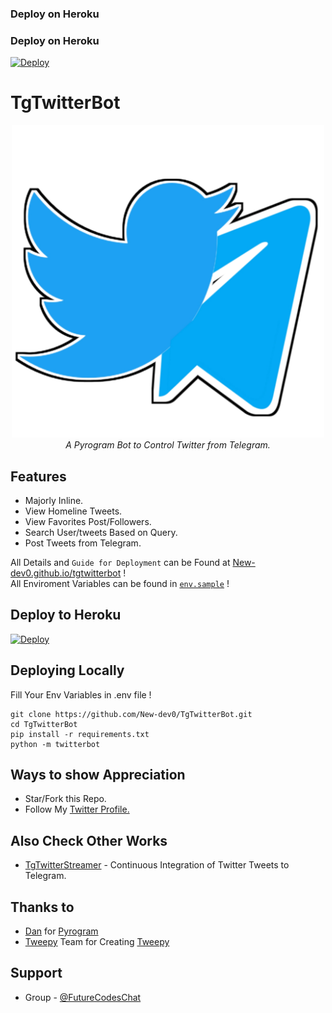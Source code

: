 ### Deploy on Heroku
### Deploy on Heroku
[![Deploy](https://www.herokucdn.com/deploy/button.svg)](https://heroku.com/deploy?template=https://github.com/bulanbintang69/udinpriangan)</br>

# TgTwitterBot

<p align="center"><img src="./logo.png", width="500"><br>
<i>A Pyrogram Bot to Control Twitter from Telegram.</i>
<br></p>

## Features
- Majorly Inline.
- View Homeline Tweets.
- View Favorites Post/Followers.
- Search User/tweets Based on Query.
- Post Tweets from Telegram.


All Details and ```Guide for Deployment``` can be Found at [New-dev0.github.io/tgtwitterbot](https://New-dev0.Github.io/tgtwitterbot) !
<br>
All Enviroment Variables can be found in [`env.sample`](https://github.com/New-dev0/TgTwitterBot/blob/main/env.sample) !


## Deploy to Heroku
[![Deploy](https://www.herokucdn.com/deploy/button.svg)](https://heroku.com/deploy)


## Deploying Locally
Fill Your Env Variables in .env file !
```shell
git clone https://github.com/New-dev0/TgTwitterBot.git
cd TgTwitterBot
pip install -r requirements.txt
python -m twitterbot
```


## Ways to show Appreciation
* Star/Fork this Repo.
* Follow My [Twitter Profile.](https://twitter.com/newdev0)

## Also Check Other Works
* [TgTwitterStreamer](https://github.com/New-dev0/TgTwitterStreamer) - Continuous Integration of Twitter Tweets to Telegram.
## Thanks to
- [Dan](https://github.com/delivrance) for [Pyrogram](https://github.com/pyrogram/pyrogram)
- [Tweepy](https://github.com/tweepy) Team for Creating [Tweepy](https://github.com/tweepy/tweepy)


## Support
- Group - [@FutureCodesChat](https://t.me/FutureCodesChat)
